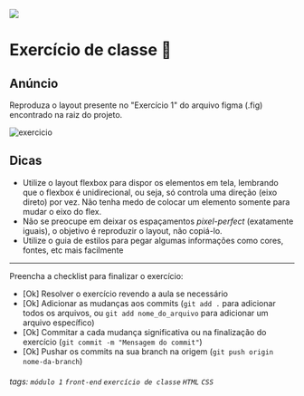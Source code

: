 ![](https://i.imgur.com/xG74tOh.png)

# Exercício de classe 🏫

## Anúncio

Reproduza o layout presente no "Exercício 1" do arquivo figma (.fig) encontrado na raiz do projeto.

![exercicio](https://i.imgur.com/KuJFYei.png)

## Dicas

- Utilize o layout flexbox para dispor os elementos em tela, lembrando que o flexbox é unidirecional, ou seja, só controla uma direção (eixo direto) por vez. Não tenha medo de colocar um elemento somente para mudar o eixo do flex.
- Não se preocupe em deixar os espaçamentos *pixel-perfect* (exatamente iguais), o objetivo é reproduzir o layout, não copiá-lo.
- Utilize o guia de estilos para pegar algumas informações como cores, fontes, etc mais facilmente

---

Preencha a checklist para finalizar o exercício:

- [Ok] Resolver o exercício revendo a aula se necessário
- [Ok] Adicionar as mudanças aos commits (`git add .` para adicionar todos os arquivos, ou `git add nome_do_arquivo` para adicionar um arquivo específico)
- [Ok] Commitar a cada mudança significativa ou na finalização do exercício (`git commit -m "Mensagem do commit"`)
- [Ok] Pushar os commits na sua branch na origem (`git push origin nome-da-branch`)

###### tags: `módulo 1` `front-end` `exercício de classe` `HTML` `CSS`
